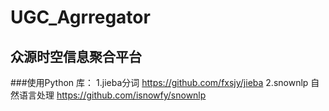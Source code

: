 UGC_Agrregator
=================================

众源时空信息聚合平台
--------------------------

###使用Python 库：
1.jieba分词
https://github.com/fxsjy/jieba
2.snownlp 自然语言处理
https://github.com/isnowfy/snownlp


